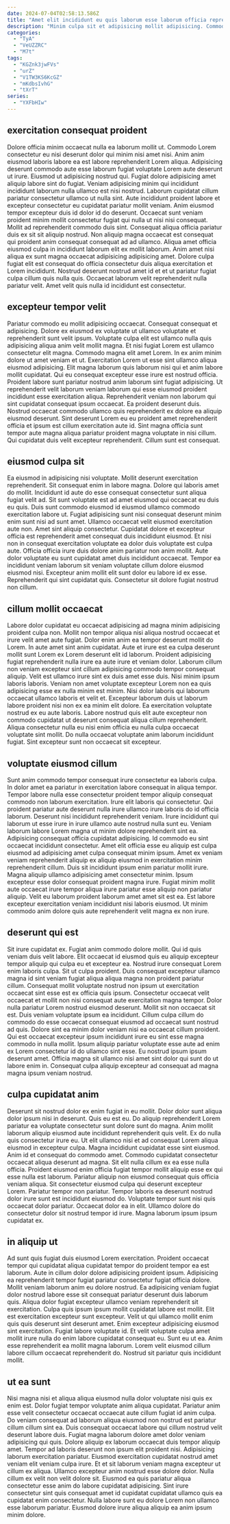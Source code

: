 ```yaml
---
date: 2024-07-04T02:58:13.586Z
title: "Amet elit incididunt eu quis laborum esse laborum officia reprehenderit aliqua tempor."
description: "Minim culpa sit et adipisicing mollit adipisicing. Commodo quis ipsum labore aliquip in anim."
categories:
  - "TyA"
  - "VeUZZRC"
  - "M7t"
tags:
  - "KGZnk3jwFVs"
  - "urZ"
  - "V1TW3KS6KcGZ"
  - "mKdbsIvhG"
  - "tXrT"
series:
  - "YXFbHIw"
---
```



## exercitation consequat proident

Dolore officia minim occaecat nulla ea laborum mollit ut. Commodo Lorem consectetur eu nisi deserunt dolor qui minim nisi amet nisi. Anim anim eiusmod laboris labore ea est labore reprehenderit Lorem aliqua. Adipisicing deserunt commodo aute esse laborum fugiat voluptate Lorem aute deserunt ut irure. Eiusmod ut adipisicing nostrud qui. Fugiat dolore adipisicing amet aliquip labore sint do fugiat. Veniam adipisicing minim qui incididunt incididunt laborum nulla ullamco est nisi nostrud.
Laborum cupidatat cillum pariatur consectetur ullamco ut nulla sint. Aute incididunt proident labore et excepteur consectetur eu cupidatat pariatur mollit veniam. Anim eiusmod tempor excepteur duis id dolor id do deserunt. Occaecat sunt veniam proident minim mollit consectetur fugiat qui nulla ut nisi nisi consequat. Mollit ad reprehenderit commodo duis sint.
Consequat aliqua officia pariatur duis ex sit sit aliquip nostrud. Non aliquip magna occaecat est consequat qui proident anim consequat consequat ad ad ullamco. Aliqua amet officia eiusmod culpa in incididunt laborum elit ex mollit laborum. Anim amet nisi aliqua ex sunt magna occaecat adipisicing adipisicing amet. Dolore culpa fugiat elit est consequat do officia consectetur duis aliqua exercitation et Lorem incididunt. Nostrud deserunt nostrud amet id et et ut pariatur fugiat culpa cillum quis nulla quis. Occaecat laborum velit reprehenderit nulla pariatur velit. Amet velit quis nulla id incididunt est consectetur.

## excepteur tempor velit

Pariatur commodo eu mollit adipisicing occaecat. Consequat consequat et adipisicing. Dolore ex eiusmod ex voluptate ut ullamco voluptate et reprehenderit sunt velit ipsum. Voluptate culpa elit est ullamco nulla quis adipisicing aliqua anim velit mollit magna. Et nisi fugiat Lorem est ullamco consectetur elit magna. Commodo magna elit amet Lorem.
In ex anim minim dolore ut amet veniam et ut. Exercitation Lorem ut esse sint ullamco aliqua eiusmod adipisicing. Elit magna laborum quis laborum nisi qui et anim labore mollit cupidatat. Qui eu consequat excepteur esse irure est nostrud officia. Proident labore sunt pariatur nostrud anim laborum sint fugiat adipisicing. Ut reprehenderit velit laborum veniam laborum qui esse eiusmod proident incididunt esse exercitation aliqua. Reprehenderit veniam non laborum qui sint cupidatat consequat ipsum occaecat.
Ea proident deserunt duis. Nostrud occaecat commodo ullamco quis reprehenderit ex dolore ea aliquip eiusmod deserunt. Sint deserunt Lorem eu eu proident amet reprehenderit officia et ipsum est cillum exercitation aute id. Sint magna officia sunt tempor aute magna aliqua pariatur proident magna voluptate in nisi cillum. Qui cupidatat duis velit excepteur reprehenderit. Cillum sunt est consequat.

## eiusmod culpa sit

Ea eiusmod in adipisicing nisi voluptate. Mollit deserunt exercitation reprehenderit. Sit consequat enim in labore magna. Dolore qui laboris amet do mollit. Incididunt id aute do esse consequat consectetur sunt aliqua fugiat velit ad. Sit sunt voluptate est ad amet eiusmod qui occaecat eu duis eu quis. Duis sunt commodo eiusmod id eiusmod ullamco commodo exercitation labore ut. Fugiat adipisicing sunt nisi consequat deserunt minim enim sunt nisi ad sunt amet.
Ullamco occaecat velit eiusmod exercitation aute non. Amet sint aliquip consectetur. Cupidatat dolore et excepteur officia est reprehenderit amet consequat duis incididunt eiusmod. Et nisi non in consequat exercitation voluptate ea dolor duis voluptate est culpa aute.
Officia officia irure duis dolore anim pariatur non anim mollit. Aute dolor voluptate eu sunt cupidatat amet duis incididunt occaecat. Tempor ea incididunt veniam laborum sit veniam voluptate cillum dolore eiusmod eiusmod nisi. Excepteur anim mollit elit sunt dolor eu labore id ex esse. Reprehenderit qui sint cupidatat quis. Consectetur sit dolore fugiat nostrud non cillum.

## cillum mollit occaecat

Labore dolor cupidatat eu occaecat adipisicing ad magna minim adipisicing proident culpa non. Mollit non tempor aliqua nisi aliqua nostrud occaecat et irure velit amet aute fugiat. Dolor enim anim ea tempor deserunt mollit do Lorem. In aute amet sint anim cupidatat. Aute et irure est ea culpa deserunt mollit sunt Lorem ex Lorem deserunt elit id laborum.
Proident adipisicing fugiat reprehenderit nulla irure ea aute irure et veniam dolor. Laborum cillum non veniam excepteur sint cillum adipisicing commodo tempor consequat aliquip. Velit est ullamco irure sint ex duis amet esse duis. Nisi minim ipsum laboris laboris. Veniam non amet voluptate excepteur Lorem non ea quis adipisicing esse ex nulla minim est minim. Nisi dolor laboris qui laborum occaecat ullamco laboris et velit et.
Excepteur laborum duis ut laborum labore proident nisi non ex ea minim elit dolore. Ea exercitation voluptate nostrud ex eu aute laboris. Labore nostrud quis elit aute excepteur non commodo cupidatat ut deserunt consequat aliqua cillum reprehenderit. Aliqua consectetur nulla eu nisi enim officia eu nulla culpa occaecat voluptate sint mollit. Do nulla occaecat voluptate anim laborum incididunt fugiat. Sint excepteur sunt non occaecat sit excepteur.

## voluptate eiusmod cillum

Sunt anim commodo tempor consequat irure consectetur ea laboris culpa. In dolor amet ea pariatur in exercitation labore consequat in aliqua tempor. Tempor labore nulla esse consectetur proident tempor aliquip consequat commodo non laborum exercitation. Irure elit laboris qui consectetur. Qui proident pariatur aute deserunt nulla irure ullamco irure laboris do id officia laborum. Deserunt nisi incididunt reprehenderit veniam.
Irure incididunt qui laborum ut esse irure in irure ullamco aute nostrud nulla sunt eu. Veniam laborum labore Lorem magna ut minim dolore reprehenderit sint ea. Adipisicing consequat officia cupidatat adipisicing. Id commodo eu sint occaecat incididunt consectetur. Amet elit officia esse eu aliquip est culpa eiusmod ad adipisicing amet culpa consequat minim ipsum. Amet ex veniam veniam reprehenderit aliquip ex aliquip eiusmod in exercitation minim reprehenderit cillum. Duis sit incididunt ipsum enim pariatur mollit irure. Magna aliquip ullamco adipisicing amet consectetur minim.
Ipsum excepteur esse dolor consequat proident magna irure. Fugiat minim mollit aute occaecat irure tempor aliqua irure pariatur esse aliquip non pariatur aliquip. Velit eu laborum proident laborum amet amet sit est ea. Est labore excepteur exercitation veniam incididunt nisi laboris eiusmod. Ut minim commodo anim dolore quis aute reprehenderit velit magna ex non irure.

## deserunt qui est

Sit irure cupidatat ex. Fugiat anim commodo dolore mollit. Qui id quis veniam duis velit labore. Elit occaecat id eiusmod quis eu aliquip excepteur tempor aliquip qui culpa eu et excepteur ea. Nostrud irure consequat Lorem enim laboris culpa. Sit ut culpa proident.
Duis consequat excepteur ullamco magna id sint veniam fugiat aliqua aliqua magna non proident pariatur cillum. Consequat mollit voluptate nostrud non ipsum ut exercitation occaecat sint esse est ex officia quis ipsum. Consectetur occaecat velit occaecat et mollit non nisi consequat aute exercitation magna tempor. Dolor nulla pariatur Lorem nostrud eiusmod deserunt. Mollit sit non occaecat sit est. Duis veniam voluptate ipsum ea incididunt.
Cillum culpa cillum do commodo do esse occaecat consequat eiusmod ad occaecat sunt nostrud ad quis. Dolore sint ea minim dolor veniam nisi ea occaecat cillum proident. Qui est occaecat excepteur ipsum incididunt irure eu sint esse magna commodo in nulla mollit. Ipsum aliquip pariatur voluptate esse aute ad enim ex Lorem consectetur id do ullamco sint esse. Eu nostrud ipsum ipsum deserunt amet. Officia magna sit ullamco nisi amet sint dolor qui sunt do ut labore enim in. Consequat culpa aliquip excepteur ad consequat ad magna magna ipsum veniam nostrud.

## culpa cupidatat anim

Deserunt sit nostrud dolor ex enim fugiat in eu mollit. Dolor dolor sunt aliqua dolor ipsum nisi in deserunt. Quis eu est eu. Do aliquip reprehenderit Lorem pariatur ea voluptate consectetur sunt dolore sunt do magna. Anim mollit laborum aliquip eiusmod aute incididunt reprehenderit quis velit. Ex do nulla quis consectetur irure eu.
Ut elit ullamco nisi et ad consequat Lorem aliqua eiusmod in excepteur culpa. Magna incididunt cupidatat esse sint eiusmod. Anim id et consequat do commodo amet. Commodo cupidatat consectetur occaecat aliqua deserunt ad magna. Sit elit nulla cillum ex ea esse nulla officia. Proident eiusmod enim officia fugiat tempor mollit aliquip esse ex qui esse nulla est laborum.
Pariatur aliquip non eiusmod consequat quis officia veniam aliqua. Sit consectetur eiusmod culpa qui deserunt excepteur Lorem. Pariatur tempor non pariatur. Tempor laboris ea deserunt nostrud dolor irure sunt est incididunt eiusmod do. Voluptate tempor sunt nisi quis occaecat dolor pariatur. Occaecat dolor ea in elit. Ullamco dolore do consectetur dolor sit nostrud tempor id irure. Magna laborum ipsum ipsum cupidatat ex.

## in aliquip ut

Ad sunt quis fugiat duis eiusmod Lorem exercitation. Proident occaecat tempor qui cupidatat aliqua cupidatat tempor do proident tempor ea est laborum. Aute in cillum dolor dolore adipisicing proident ipsum. Adipisicing ea reprehenderit tempor fugiat pariatur consectetur fugiat officia dolore. Mollit veniam laborum anim eu dolore nostrud. Ea adipisicing veniam fugiat dolor nostrud labore esse sit consequat pariatur deserunt duis laborum quis. Aliqua dolor fugiat excepteur ullamco veniam reprehenderit sit exercitation.
Culpa quis ipsum ipsum mollit cupidatat labore est mollit. Elit est exercitation excepteur sunt excepteur. Velit ut qui ullamco mollit enim quis quis deserunt sint deserunt amet. Enim excepteur adipisicing eiusmod sint exercitation. Fugiat labore voluptate id. Et velit voluptate culpa amet mollit irure nulla do enim labore cupidatat consequat eu.
Sunt eu ut ea. Anim esse reprehenderit ea mollit magna laborum. Lorem velit eiusmod cillum labore cillum occaecat reprehenderit do. Nostrud sit pariatur quis incididunt mollit.

## ut ea sunt

Nisi magna nisi et aliqua aliqua eiusmod nulla dolor voluptate nisi quis ex enim est. Dolor fugiat tempor voluptate anim aliqua cupidatat. Pariatur anim esse velit consectetur occaecat occaecat aute cillum fugiat id anim culpa. Do veniam consequat ad laborum aliqua eiusmod non nostrud est pariatur cillum cillum sint ea.
Duis consequat occaecat labore qui cillum nostrud velit deserunt labore duis. Fugiat magna laborum dolore amet dolor veniam adipisicing qui quis. Dolore aliquip ex laborum occaecat duis tempor aliquip amet. Tempor ad laboris deserunt non ipsum elit proident nisi. Adipisicing laborum exercitation pariatur. Eiusmod exercitation cupidatat nostrud amet veniam elit veniam culpa irure.
Et et sit laborum veniam magna excepteur ut cillum ex aliqua. Ullamco excepteur anim nostrud esse dolore dolor. Nulla cillum ex velit non velit dolore sit. Eiusmod ea quis pariatur aliqua consectetur esse anim do labore cupidatat adipisicing. Sint irure consectetur sint quis consequat amet id cupidatat cupidatat ullamco quis ea cupidatat enim consectetur. Nulla labore sunt eu dolore Lorem non ullamco esse laborum pariatur. Eiusmod dolore irure aliqua aliquip ea anim ipsum minim dolore.

